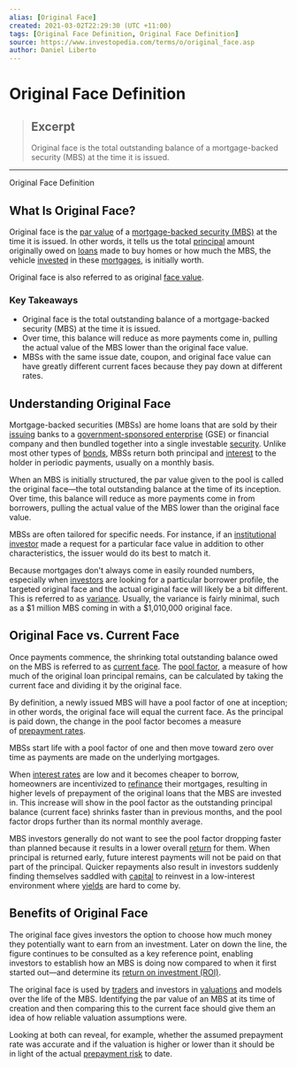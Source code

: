 ```yaml
---
alias: [Original Face]
created: 2021-03-02T22:29:30 (UTC +11:00)
tags: [Original Face Definition, Original Face Definition]
source: https://www.investopedia.com/terms/o/original_face.asp
author: Daniel Liberto
---
```


# Original Face Definition

> ## Excerpt
> Original face is the total outstanding balance of a mortgage-backed security (MBS) at the time it is issued.

---

Original Face Definition
## What Is Original Face?

Original face is the [par value](https://www.investopedia.com/terms/p/parvalue.asp) of a [mortgage-backed security (MBS)](https://www.investopedia.com/terms/m/mbs.asp) at the time it is issued. In other words, it tells us the total [principal](https://www.investopedia.com/terms/p/principal.asp) amount originally owed on [loans](https://www.investopedia.com/terms/l/loan.asp) made to buy homes or how much the MBS, the vehicle [invested](https://www.investopedia.com/terms/i/investment.asp) in these [mortgages](https://www.investopedia.com/terms/m/mortgage.asp), is initially worth.

Original face is also referred to as original [face value](https://www.investopedia.com/terms/f/facevalue.asp).

### Key Takeaways

-   Original face is the total outstanding balance of a mortgage-backed security (MBS) at the time it is issued.
-   Over time, this balance will reduce as more payments come in, pulling the actual value of the MBS lower than the original face value.
-   MBSs with the same issue date, coupon, and original face value can have greatly different current faces because they pay down at different rates.

## Understanding Original Face

Mortgage-backed securities (MBSs) are home loans that are sold by their [issuing](https://www.investopedia.com/terms/i/issuer.asp) banks to a [government-sponsored enterprise](https://www.investopedia.com/terms/g/gse.asp) (GSE) or financial company and then bundled together into a single investable [security](https://www.investopedia.com/terms/s/security.asp). Unlike most other types of [bonds](https://www.investopedia.com/terms/b/bond.asp), MBSs return both principal and [interest](https://www.investopedia.com/terms/i/interest.asp) to the holder in periodic payments, usually on a monthly basis.

When an MBS is initially structured, the par value given to the pool is called the original face—the total outstanding balance at the time of its inception. Over time, this balance will reduce as more payments come in from borrowers, pulling the actual value of the MBS lower than the original face value.

MBSs are often tailored for specific needs. For instance, if an [institutional investor](https://www.investopedia.com/terms/i/institutionalinvestor.asp) made a request for a particular face value in addition to other characteristics, the issuer would do its best to match it. 

Because mortgages don't always come in easily rounded numbers, especially when [investors](https://www.investopedia.com/terms/i/investor.asp) are looking for a particular borrower profile, the targeted original face and the actual original face will likely be a bit different. This is referred to as [variance](https://www.investopedia.com/terms/v/variance.asp). Usually, the variance is fairly minimal, such as a $1 million MBS coming in with a $1,010,000 original face.

## Original Face vs. Current Face 

Once payments commence, the shrinking total outstanding balance owed on the MBS is referred to as [current face](https://www.investopedia.com/terms/c/current_face.asp). The [pool factor](https://www.investopedia.com/terms/p/poolfactor.asp), a measure of how much of the original loan principal remains, can be calculated by taking the current face and dividing it by the original face. 

By definition, a newly issued MBS will have a pool factor of one at inception; in other words, the original face will equal the current face. As the principal is paid down, the change in the pool factor becomes a measure of [prepayment rates](https://www.investopedia.com/terms/p/prepayment.asp). 

MBSs start life with a pool factor of one and then move toward zero over time as payments are made on the underlying mortgages.

When [interest rates](https://www.investopedia.com/terms/i/interestrate.asp) are low and it becomes cheaper to borrow, homeowners are incentivized to [refinance](https://www.investopedia.com/terms/r/refinance.asp) their mortgages, resulting in higher levels of prepayment of the original loans that the MBS are invested in. This increase will show in the pool factor as the outstanding principal balance (current face) shrinks faster than in previous months, and the pool factor drops further than its normal monthly average.

MBS investors generally do not want to see the pool factor dropping faster than planned because it results in a lower overall [return](https://www.investopedia.com/terms/r/return.asp) for them. When principal is returned early, future interest payments will not be paid on that part of the principal. Quicker repayments also result in investors suddenly finding themselves saddled with [capital](https://www.investopedia.com/terms/c/capital.asp) to reinvest in a low-interest environment where [yields](https://www.investopedia.com/terms/y/yield.asp) are hard to come by.

## Benefits of Original Face

The original face gives investors the option to choose how much money they potentially want to earn from an investment. Later on down the line, the figure continues to be consulted as a key reference point, enabling investors to establish how an MBS is doing now compared to when it first started out—and determine its [return on investment (ROI)](https://www.investopedia.com/terms/r/returnoninvestment.asp).

The original face is used by [traders](https://www.investopedia.com/terms/t/trader.asp) and investors in [valuations](https://www.investopedia.com/terms/v/valuation.asp) and models over the life of the MBS. Identifying the par value of an MBS at its time of creation and then comparing this to the current face should give them an idea of how reliable valuation assumptions were.

Looking at both can reveal, for example, whether the assumed prepayment rate was accurate and if the valuation is higher or lower than it should be in light of the actual [prepayment risk](https://www.investopedia.com/terms/p/prepaymentrisk.asp) to date.
